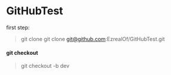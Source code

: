 # GitHubTest
first step:	
> git clone git clone git@github.com:EzrealOf/GitHubTest.git

#### git checkout
> git checkout -b dev
